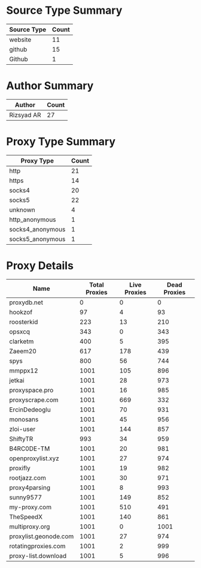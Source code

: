 # Source Type Summary

| Source Type | Count |
|-------------|-------|
| website | 11 |
| github | 15 |
| Github | 1 |


# Author Summary

| Author | Count |
|--------|-------|
| Rizsyad AR | 27 |


# Proxy Type Summary

| Proxy Type | Count |
|------------|-------|
| http | 21 |
| https | 14 |
| socks4 | 20 |
| socks5 | 22 |
| unknown | 4 |
| http_anonymous | 1 |
| socks4_anonymous | 1 |
| socks5_anonymous | 1 |


# Proxy Details

| Name | Total Proxies | Live Proxies | Dead Proxies |
|------|---------------|--------------|---------------|
| proxydb.net | 0 | 0 | 0 |
| hookzof | 97 | 4 | 93 |
| roosterkid | 223 | 13 | 210 |
| opsxcq | 343 | 0 | 343 |
| clarketm | 400 | 5 | 395 |
| Zaeem20 | 617 | 178 | 439 |
| spys | 800 | 56 | 744 |
| mmppx12 | 1001 | 105 | 896 |
| jetkai | 1001 | 28 | 973 |
| proxyspace.pro | 1001 | 16 | 985 |
| proxyscrape.com | 1001 | 669 | 332 |
| ErcinDedeoglu | 1001 | 70 | 931 |
| monosans | 1001 | 45 | 956 |
| zloi-user | 1001 | 144 | 857 |
| ShiftyTR | 993 | 34 | 959 |
| B4RC0DE-TM | 1001 | 20 | 981 |
| openproxylist.xyz | 1001 | 27 | 974 |
| proxifly | 1001 | 19 | 982 |
| rootjazz.com | 1001 | 30 | 971 |
| proxy4parsing | 1001 | 8 | 993 |
| sunny9577 | 1001 | 149 | 852 |
| my-proxy.com | 1001 | 510 | 491 |
| TheSpeedX | 1001 | 140 | 861 |
| multiproxy.org | 1001 | 0 | 1001 |
| proxylist.geonode.com | 1001 | 27 | 974 |
| rotatingproxies.com | 1001 | 2 | 999 |
| proxy-list.download | 1001 | 5 | 996 |
